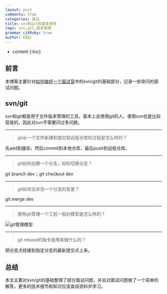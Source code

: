 ```yaml
---
layout: post
comments: true
categories: 面试
title: snv和git的基本使用
tags: svn,git,版本管理
grammar_cjkRuby: true
author: KAEL
---
```

    
* content
{:toc}

## 前言

本博客主要针对[如何做好一个面试官](如何做好一个面试官)中的svn/git的基础部分，记录一些常问的面试问题。

## svn/git

svn和git都是用于文件版本管理的工具，基本上会使用git的人，使用svn也是比较容易的，因此对svn不需要问过多问题。

----
> git从一个文件新建到提交到远程仓库的过程是怎么样的？

先add到缓存，然后commit到本地仓库，最后push到远程仓库。

----
> git如何创建一个分支，如何切换分支？

git branch dev；git checkout dev

----
> git如何合并另一个分支的变更？

git merge dev

----
> 使用git管理一个工程一般的模型是怎么样的？

![git管理模型](http://img.it610.com/image/product/515a78a6493e4f03ae0be09c38c1eb82.png)

----
> git rebase的指令是用来做什么的？

把分支点挂接到指定分支的最新提交点上来。

## 总结

本文主要对svn/git的基础整理了部分面试问题，并且对面试问题做了一个简单的解答，更多的技术细节和知识应该查阅资料并学习。